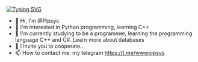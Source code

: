[![Typing SVG](https://readme-typing-svg.herokuapp.com?color=%2336BCF7&lines=Computer+science+student)](https://git.io/typing-svg)
- 👋 Hi, I'm @Pipsys
- 👀 I'm interested in Python programming, learning C++
- 🌱 I'm currently studying to be a programmer, learning the programming language C++ and C#. Learn more about databases
- 💞️ I invite you to cooperate...
- 📫 How to contact me: my telegram https://t.me/wwwpipsys

<!---
Pipsys/Pipsys is a ✨ special ✨ repository because its `README.md` (this file) appears in your GitHub profile.
You can click the "Preview" link to preview your changes.
--->
